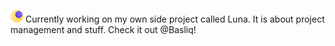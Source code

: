 ![luna-logo](./assets/luna-logo-inline.png) Currently working on my own side project called Luna. It is about project management and stuff. Check it out @Basliq!

